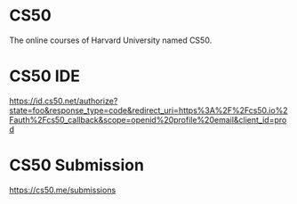 # CS50
The online courses of Harvard University named CS50.

# CS50 IDE
https://id.cs50.net/authorize?state=foo&response_type=code&redirect_uri=https%3A%2F%2Fcs50.io%2Fauth%2Fcs50_callback&scope=openid%20profile%20email&client_id=prod

# CS50 Submission
https://cs50.me/submissions
